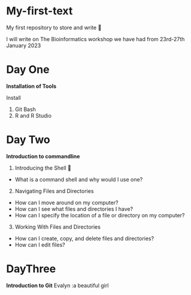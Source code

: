 # My-first-text
My first repository to store and write 🥰

I will write on The Bioinformatics workshop we have had from 23rd-27th January 2023

# Day One
**Installation of Tools**

Install 
1. Git Bash
2. R and R Studio

# Day Two
**Introduction to commandline**
1. Introducing the Shell 🥰	
- What is a command shell and why would I use one?
2. Navigating Files and Directories	
- How can I move around on my computer?
- How can I see what files and directories I have?
- How can I specify the location of a file or directory on my computer?
3. Working With Files and Directories
- How can I create, copy, and delete files and directories?
- How can I edit files?



# DayThree
**Introduction to Git**
Evalyn
    :a beautiful girl

